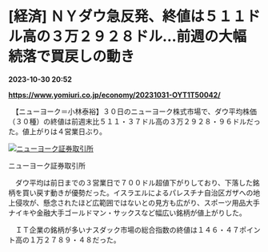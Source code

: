 # [経済] ＮＹダウ急反発、終値は５１１ドル高の３万２９２８ドル…前週の大幅続落で買戻しの動き

**2023-10-30 20:52**

**https://www.yomiuri.co.jp/economy/20231031-OYT1T50042/**

　【ニューヨーク＝小林泰裕】３０日のニューヨーク株式市場で、ダウ平均株価（３０種）の終値は前週末比５１１・３７ドル高の３万２９２８・９６ドルだった。値上がりは４営業日ぶり。

[![ニューヨーク証券取引所](https://www.yomiuri.co.jp/media/2023/10/20231031-OYT1I50014-1.jpg)](https://www.yomiuri.co.jp/pluralphoto/20231031-OYT1I50014/)

ニューヨーク証券取引所

　ダウ平均は前日までの３営業日で７００ドル超値下がりしており、下落した銘柄を買い戻す動きが優勢だった。イスラエルによるパレスチナ自治区ガザへの地上侵攻が、懸念されたほど広範囲ではないとの見方も広がり、スポーツ用品大手ナイキや金融大手ゴールドマン・サックスなど幅広い銘柄が値上がりした。

　ＩＴ企業の銘柄が多いナスダック市場の総合指数の終値は１４６・４７ポイント高の１万２７８９・４８だった。